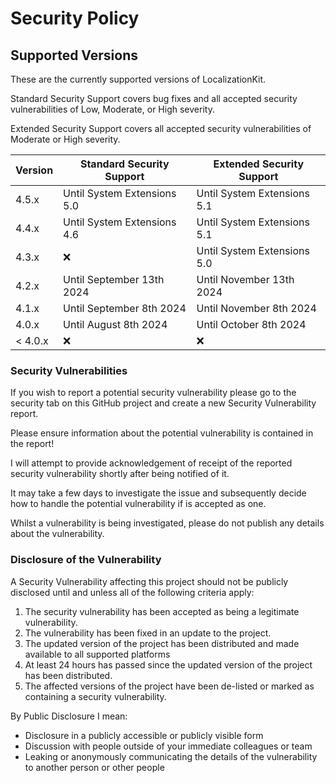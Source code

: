 # Security Policy

## Supported Versions

These are the currently supported versions of LocalizationKit.

Standard Security Support covers bug fixes and all accepted security vulnerabilities of Low, Moderate, or High severity.

Extended Security Support covers all accepted security vulnerabilities of Moderate or High severity.

| Version | Standard Security Support | Extended Security Support |
| ------- | ------------------ |----|
| 4.5.x   | Until System Extensions 5.0 | Until System Extensions 5.1 |
| 4.4.x   | Until System Extensions 4.6 | Until System Extensions 5.1 |
| 4.3.x   | :x: | Until System Extensions 5.0 |
| 4.2.x   | Until September 13th 2024 | Until November 13th 2024 |
| 4.1.x   | Until September 8th 2024 | Until November 8th 2024 |
| 4.0.x   | Until August 8th 2024 | Until October 8th 2024 | 
| < 4.0.x | :x:                | :x: |

### Security Vulnerabilities
If you wish to report a potential security vulnerability please go to the security tab on this GitHub project and create a new Security Vulnerability report. 

Please ensure information about the potential vulnerability is contained in the report!

I will attempt to provide acknowledgement of receipt of the reported security vulnerability shortly after being notified of it. 

It may take a few days to investigate the issue and subsequently decide how to handle the potential vulnerability if is accepted as one.

Whilst a vulnerability is being investigated, please do not publish any details about the vulnerability.

### Disclosure of the Vulnerability
A Security Vulnerability affecting this project should not be publicly disclosed until and unless all of the following criteria apply:
1. The security vulnerability has been accepted as being a legitimate vulnerability.
2. The vulnerability has been fixed in an update to the project.
3. The updated version of the project has been distributed and made available to all supported platforms
4. At least 24 hours has passed since the updated version of the project has been distributed. 
5. The affected versions of the project have been de-listed or marked as containing a security vulnerability.

By Public Disclosure I mean:
* Disclosure in a publicly accessible or publicly visible form
* Discussion with people outside of your immediate colleagues or team
* Leaking or anonymously communicating the details of the vulnerability to another person or other people
